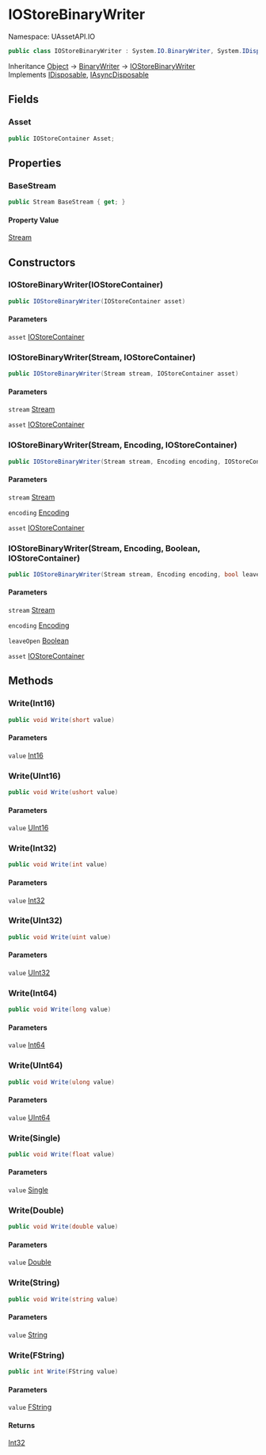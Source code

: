 # IOStoreBinaryWriter

Namespace: UAssetAPI.IO

```csharp
public class IOStoreBinaryWriter : System.IO.BinaryWriter, System.IDisposable, System.IAsyncDisposable
```

Inheritance [Object](https://docs.microsoft.com/en-us/dotnet/api/system.object) → [BinaryWriter](https://docs.microsoft.com/en-us/dotnet/api/system.io.binarywriter) → [IOStoreBinaryWriter](./uassetapi.io.iostorebinarywriter.md)<br>
Implements [IDisposable](https://docs.microsoft.com/en-us/dotnet/api/system.idisposable), [IAsyncDisposable](https://docs.microsoft.com/en-us/dotnet/api/system.iasyncdisposable)

## Fields

### **Asset**

```csharp
public IOStoreContainer Asset;
```

## Properties

### **BaseStream**

```csharp
public Stream BaseStream { get; }
```

#### Property Value

[Stream](https://docs.microsoft.com/en-us/dotnet/api/system.io.stream)<br>

## Constructors

### **IOStoreBinaryWriter(IOStoreContainer)**

```csharp
public IOStoreBinaryWriter(IOStoreContainer asset)
```

#### Parameters

`asset` [IOStoreContainer](./uassetapi.io.iostorecontainer.md)<br>

### **IOStoreBinaryWriter(Stream, IOStoreContainer)**

```csharp
public IOStoreBinaryWriter(Stream stream, IOStoreContainer asset)
```

#### Parameters

`stream` [Stream](https://docs.microsoft.com/en-us/dotnet/api/system.io.stream)<br>

`asset` [IOStoreContainer](./uassetapi.io.iostorecontainer.md)<br>

### **IOStoreBinaryWriter(Stream, Encoding, IOStoreContainer)**

```csharp
public IOStoreBinaryWriter(Stream stream, Encoding encoding, IOStoreContainer asset)
```

#### Parameters

`stream` [Stream](https://docs.microsoft.com/en-us/dotnet/api/system.io.stream)<br>

`encoding` [Encoding](https://docs.microsoft.com/en-us/dotnet/api/system.text.encoding)<br>

`asset` [IOStoreContainer](./uassetapi.io.iostorecontainer.md)<br>

### **IOStoreBinaryWriter(Stream, Encoding, Boolean, IOStoreContainer)**

```csharp
public IOStoreBinaryWriter(Stream stream, Encoding encoding, bool leaveOpen, IOStoreContainer asset)
```

#### Parameters

`stream` [Stream](https://docs.microsoft.com/en-us/dotnet/api/system.io.stream)<br>

`encoding` [Encoding](https://docs.microsoft.com/en-us/dotnet/api/system.text.encoding)<br>

`leaveOpen` [Boolean](https://docs.microsoft.com/en-us/dotnet/api/system.boolean)<br>

`asset` [IOStoreContainer](./uassetapi.io.iostorecontainer.md)<br>

## Methods

### **Write(Int16)**

```csharp
public void Write(short value)
```

#### Parameters

`value` [Int16](https://docs.microsoft.com/en-us/dotnet/api/system.int16)<br>

### **Write(UInt16)**

```csharp
public void Write(ushort value)
```

#### Parameters

`value` [UInt16](https://docs.microsoft.com/en-us/dotnet/api/system.uint16)<br>

### **Write(Int32)**

```csharp
public void Write(int value)
```

#### Parameters

`value` [Int32](https://docs.microsoft.com/en-us/dotnet/api/system.int32)<br>

### **Write(UInt32)**

```csharp
public void Write(uint value)
```

#### Parameters

`value` [UInt32](https://docs.microsoft.com/en-us/dotnet/api/system.uint32)<br>

### **Write(Int64)**

```csharp
public void Write(long value)
```

#### Parameters

`value` [Int64](https://docs.microsoft.com/en-us/dotnet/api/system.int64)<br>

### **Write(UInt64)**

```csharp
public void Write(ulong value)
```

#### Parameters

`value` [UInt64](https://docs.microsoft.com/en-us/dotnet/api/system.uint64)<br>

### **Write(Single)**

```csharp
public void Write(float value)
```

#### Parameters

`value` [Single](https://docs.microsoft.com/en-us/dotnet/api/system.single)<br>

### **Write(Double)**

```csharp
public void Write(double value)
```

#### Parameters

`value` [Double](https://docs.microsoft.com/en-us/dotnet/api/system.double)<br>

### **Write(String)**

```csharp
public void Write(string value)
```

#### Parameters

`value` [String](https://docs.microsoft.com/en-us/dotnet/api/system.string)<br>

### **Write(FString)**

```csharp
public int Write(FString value)
```

#### Parameters

`value` [FString](./uassetapi.unrealtypes.fstring.md)<br>

#### Returns

[Int32](https://docs.microsoft.com/en-us/dotnet/api/system.int32)<br>
